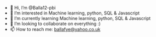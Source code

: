 - 👋 Hi, I’m @Balla12-pbi
- 👀 I’m interested in Machine learning, python, SQL & Javascript
- 🌱 I’m currently learning Machine learning, python, SQL & Javascript
- 💞️ I’m looking to collaborate on everything :)
- 📫 How to reach me: ballafye@yahoo.co.uk

<!---
Balla12-pbi/Balla12-pbi is a ✨ special ✨ repository because its `README.md` (this file) appears on your GitHub profile.
You can click the Preview link to take a look at your changes.
--->
